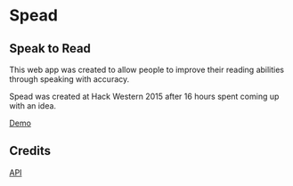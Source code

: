 Spead
=====

Speak to Read
--------------

This web app was created to allow people to improve their reading abilities through speaking with accuracy.

Spead was created at Hack Western 2015 after 16 hours spent coming up with an idea.

[Demo](http://spead.paulkr.com)

Credits
-------

[API](https://www.google.com/intl/en/chrome/demos/speech.html)